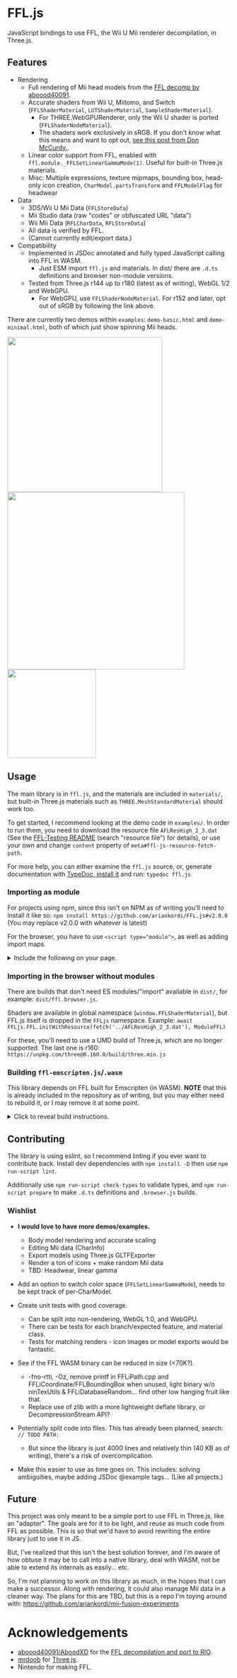 # FFL.js
JavaScript bindings to use FFL, the Wii U Mii renderer decompilation, in Three.js.

## Features

* Rendering
  - Full rendering of Mii head models from the [FFL decomp by aboood40091](https://github.com/aboood40091/ffl/tree/nsmbu-win-port).
  - Accurate shaders from Wii U, Miitomo, and Switch (`FFLShaderMaterial`, `LUTShaderMaterial`, `SampleShaderMaterial`).
    * For THREE.WebGPURenderer, only the Wii U shader is ported (`FFLShaderNodeMaterial`).
    * The shaders work exclusively in sRGB. If you don't know what this means and want to opt out, [see this post from Don McCurdy.](https://discourse.threejs.org/t/updates-to-color-management-in-three-js-r152/50791#post_1).
  - Linear color support from FFL, enabled with `ffl.module._FFLSetLinearGammaMode(1)`. Useful for built-in Three.js materials.
  - Misc: Multiple expressions, texture mipmaps, bounding box, head-only icon creation, `CharModel.partsTransform` and `FFLModelFlag` for headwear
* Data
  - 3DS/Wii U Mii Data (`FFLStoreData`)
  - Mii Studio data (raw "codes" or obfuscated URL "data")
  - Wii Mii Data (`RFLCharData`, `RFLStoreData`)
  - All data is verified by FFL.
  - (Cannot currently edit/export data.)
* Compatibility
  - Implemented in JSDoc annotated and fully typed JavaScript calling into FFL in WASM.
    * Just ESM import `ffl.js` and materials. In dist/ there are `.d.ts` definitions and browser non-module versions.
  - Tested from Three.js r144 up to r180 (latest as of writing), WebGL 1/2 and WebGPU.
    * For WebGPU, use `FFLShaderNodeMaterial`. For r152 and later, opt out of sRGB by following the link above.

There are currently two demos within `examples`: `demo-basic.html` and `demo-minimal.html`, both of which just show spinning Mii heads.

<img width="350" src="https://github.com/user-attachments/assets/853b4159-4cb0-47ac-b929-220299a3017a">

<img width="400" src="https://github.com/user-attachments/assets/7059cc73-463e-4091-baec-642b67ae4993">

<img width="200" src="https://github.com/user-attachments/assets/2376e69b-ef53-49a9-a98f-29d4df0eb1c6">

## Usage

The main library is in `ffl.js`, and the materials are included in `materials/`, but built-in Three.js materials such as `THREE.MeshStandardMaterial` should work too.

To get started, I recommend looking at the demo code in `examples/`. In order to run them, you need to download the resource file `AFLResHigh_2_3.dat` (See the [FFL-Testing README](https://github.com/ariankordi/FFL-Testing/blob/master/README.md) (search "resource file") for details), or use your own and change `content` property of `meta#ffl-js-resource-fetch-path`.

For more help, you can either examine the `ffl.js` source, or, generate documentation with [TypeDoc, install it](https://typedoc.org/#quick-start) and run: `typedoc ffl.js`

### Importing as module

For projects using npm, since this isn't on NPM as of writing you'll need to install it like so: `npm install https://github.com/ariankordi/FFL.js#v2.0.0` (You may replace v2.0.0 with whatever is latest)

For the browser, you have to use `<script type="module">`, as well as adding import maps.

<details><summary>Include the following on your page.</summary>

```html
	<!-- Import maps. This correlates "import" statements
			with the actual links for where to get them.
			This example is using esm.sh, which acts most like
			importing modules from npm.
		-->
	<script type="importmap">
		{
			"imports": {
				"three": "https://esm.sh/three@0.180.0",
				"three/": "https://esm.sh/three@0.180.0/",
				"https://esm.sh/three?target=es2022": "https://esm.sh/three@0.180.0",
				"FFL.js": "https://esm.sh/gh/ariankordi/FFL.js@v2.0.0",
				"FFL.js/": "https://esm.sh/gh/ariankordi/FFL.js@v2.0.0/"
			}
		}
	</script>
	<!-- The "esm.sh/three?target=es2022" import is to make
			sure FFL.js uses the same version of Three.js. -->

	<!-- This is your JS code. It can be in a file too. -->
	<script type="module">
		import * as THREE from 'three'; // Include Three.js.
		// Imports from FFL.js. More may be added as needed.
		import { FFL, CharModel, FFLCharModelDescDefault, ModelIcon } from 'FFL.js';
		import FFLShaderMaterial from 'FFL.js/materials/FFLShaderMaterial.js';
		// NOTE:
		// - In the browser, when not using esm.sh, ffl-emscripten.cjs needs
		// to be included in a <script> tag since it's not a proper ES module.
		// - For Node.js, you need to use examples/ffl-emscripten-single-file.cjs.
		import ModuleFFL from 'FFL.js/ffl-emscripten.cjs';

		// The example below renders a simple icon.
		(async function () {
			const renderer = new THREE.WebGLRenderer({ alpha: true });
			renderer.setSize(300, 300);
			document.body.append(renderer.domElement);
			// You need to get AFLResHigh_2_3.dat from somewhere.
			const ffl = await FFL.initWithResource(fetch('../AFLResHigh_2_3.dat'),
				// If not using a CDN like esm.sh, then pass just "ModuleFFL" to CharModel directly.
				ModuleFFL({locateFile: () => 'https://esm.sh/gh/ariankordi/FFL.js@v2.0.0/ffl-emscripten.wasm'}));
			/** Mii data from NNID: JasmineChlora */
			const data = Uint8Array.fromHex('000d142a303f434b717a7b84939ba6b2bbbec5cbc9d0e2ea010d15252b3250535960736f726870757f8289a0a7aeb1');
			const model = new CharModel(ffl, data, FFLCharModelDescDefault,
				FFLShaderMaterial, renderer);
			const scene = new THREE.Scene();
			scene.add(model.meshes);
			renderer.render(scene, /* camera */ ModelIcon.getCamera());
		})();
	</script>
```

</details>

### Importing in the browser without modules

There are builds that don't need ES modules/"import" available in `dist/`, for example: `dist/ffl.browser.js`.

Shaders are available in global namespace (`window.FFLShaderMaterial`), but FFL.js itself is dropped in the `FFLjs` namespace. Example: `await FFLjs.FFL.initWithResource(fetch('../AFLResHigh_2_3.dat'), ModuleFFL)`

For these, you'll need to use a UMD build of Three.js, which are no longer supported. The last one is r160: `https://unpkg.com/three@0.160.0/build/three.min.js`

### Building `ffl-emscripten.js`/`.wasm`

This library depends on FFL built for Emscripten (in WASM). **NOTE** that this is already included in the repository as of writing, but you may either need to rebuild it, or I may remove it at some point.

<details>
	<summary>Click to reveal build instructions.</summary>

1. You will need to make sure [emsdk](https://emscripten.org/docs/tools_reference/emsdk.html) is installed and you can build binaries with Emscripten. This is mostly left as an exercise to the reader, but don't forget to activate your emsdk environment before continuing.

2. Pull FFL and its dependencies. For simplicity, you can actually just pull [FFL-Testing (active branch)](https://github.com/ariankordi/FFL-Testing/tree/renderer-server-prototype) which has the dependencies.

```
git clone -b renderer-server-prototype --recursive https://github.com/ariankordi/FFL-Testing
```

3. Recurse into `ffl` within `FFL-Testing`.

```
cd FFL-Testing/ffl
```

4. Build using CMake with Emscripten.

Note that the argument to `-DCMAKE_TOOLCHAIN_FILE=` has to be within your emsdk directory, so **please change that in the command below:**

```
cmake -S . -B build-em -DCMAKE_TOOLCHAIN_FILE=/path/to/emsdk/upstream/emscripten/cmake/Modules/Platform/Emscripten.cmake -DFFL_WITH_RIO=../rio/ -DCMAKE_BUILD_TYPE=Release
 # Remember to find and fill in emsdk path:   ^^^^^^^^^
cmake --build build
```

* Notable build options:
  - Use `-DFFL_NO_NINTEXUTILS=ON` for a smaller build if you will not be using resource (.dat) files for Wii U.
  - To build JS only you can use `-DFFL_BUILD_WASM=OFF`, which may be more convenient/compatible at 2x the size of the wasm binary.
  - If you want to pass other options to emcc, use `-DCMAKE_EXE_LINKER_FLAGS="-s SINGLE_FILE=1"`, for example.

5. If that worked, find and copy the library.
* It should be sitting in `build-em` (or whatever folder you chose) as:
  - `ffl-emscripten.js`, `ffl-emscripten.wasm`

6. Finally, in order to use the library, you'll need an FFL resource such as `FFLResHigh.dat`, `AFLResHigh_2_3.dat`, etc.
  - See the [FFL-Testing README](https://github.com/ariankordi/FFL-Testing/blob/master/README.md) (search "resource file") to know how to acquire this.

If you run into issues with dependencies here, see the FFL-Testing repo.

</details>

## Contributing

The library is using eslint, so I recommend linting if you ever want to contribute back. Install dev dependencies with `npm install -D` then use `npm run-script lint`.

Additionally use `npm run-script check-types` to validate types, and `npm run-script prepare` to make `.d.ts` definitions and `.browser.js` builds.

### Wishlist
* **I would love to have more demos/examples.**
	- Body model rendering and accurate scaling
	- Editing Mii data (CharInfo)
	- Export models using Three.js GLTFExporter
	- Render a ton of icons + make random Mii data
	- TBD: Headwear, linear gamma

* Add an option to switch color space (`FFLSetLinearGammaMode`), needs to be kept track of per-CharModel.
* Create unit tests with good coverage.
  - Can be split into non-rendering, WebGL 1.0, and WebGPU.
  - There can be tests for each branch/expected feature, and material class.
  - Tests for matching renders - icon images or model exports would be fantastic.
* See if the FFL WASM binary can be reduced in size (<70K?).
  - -fno-rtti, -Oz, remove printf in FFLiPath.cpp and FFLiCoordinate/FFLBoundingBox when unused, light binary w/o ninTexUtils & FFLiDatabaseRandom... find other low hanging fruit like that.
  - Replace use of zlib with a more lightweight deflate library, or DecompressionStream API?
* Potentially split code into files. This has already been planned, search: `// TODO PATH:`
  - But since the library is just 4000 lines and relatively thin (40 KB as of writing), there's a risk of overcomplication.
* Make this easier to use as time goes on. This includes: solving ambiguities, maybe adding JSDoc @example tags... (Like all projects.)

## Future

This project was only meant to be a simple port to use FFL in Three.js, like an "adapter". The goals are for it to be light, and reuse as much code from FFL as possible. This is so that we'd have to avoid rewriting the entire library just to use it in JS.

But, I've realized that this isn't the best solution forever, and I'm aware of how obtuse it may be to call into a native library, deal with WASM, not be able to extend its internals as easily... etc.

So, I'm not planning to work on this library as much, in the hopes that I can make a successor. Along with rendering, it could also manage Mii data in a cleaner way. The plans for this are TBD, but this is a repo I'm toying around with: https://github.com/ariankordi/mii-fusion-experiments

# Acknowledgements
* [aboood40091/AboodXD](https://github.com/aboood40091) for the [FFL decompilation and port to RIO](https://github.com/aboood40091/ffl/tree/nsmbu-win-port).
* [mrdoob](https://github.com/mrdoob) for [Three.js](https://github.com/mrdoob/three.js).
* Nintendo for making FFL.
